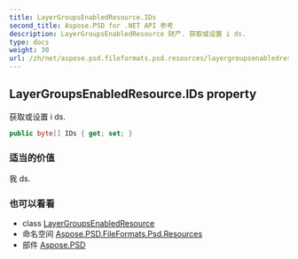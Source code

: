 ```yaml
---
title: LayerGroupsEnabledResource.IDs
second_title: Aspose.PSD for .NET API 参考
description: LayerGroupsEnabledResource 财产. 获取或设置 i ds.
type: docs
weight: 30
url: /zh/net/aspose.psd.fileformats.psd.resources/layergroupsenabledresource/ids/
---
```

## LayerGroupsEnabledResource.IDs property

获取或设置 i ds.

```csharp
public byte[] IDs { get; set; }
```

### 适当的价值

我 ds.

### 也可以看看

* class [LayerGroupsEnabledResource](../)
* 命名空间 [Aspose.PSD.FileFormats.Psd.Resources](../../layergroupsenabledresource/)
* 部件 [Aspose.PSD](../../../)


